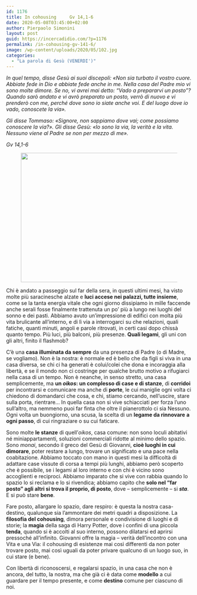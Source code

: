 ```yaml
---
id: 1176
title: In cohousing 	Gv 14,1-6
date: 2020-05-08T03:45:00+02:00
author: Pierpaolo Simonini
layout: post
guid: https://incercadidio.com/?p=1176
permalink: /in-cohousing-gv-141-6/
image: /wp-content/uploads/2020/05/102.jpg
categories:
  - "La parola di Gesù (VENERDI')"
---
```

_In quel tempo, disse Gesù ai suoi discepoli: «Non sia turbato il vostro cuore. Abbiate fede in Dio e abbiate fede anche in me. Nella casa del Padre mio vi sono molte dimore. Se no, vi avrei mai detto: &#8220;Vado a prepararvi un posto&#8221;? Quando sarò andato e vi avrò preparato un posto, verrò di nuovo e vi prenderò con me, perché dove sono io siate anche voi. E del luogo dove io vado, conoscete la via»._

_Gli disse Tommaso: «Signore, non sappiamo dove vai; come possiamo conoscere la via?». Gli disse Gesù: «Io sono la via, la verità e la vita. Nessuno viene al Padre se non per mezzo di me»._

<p class="has-text-align-right">
  <em>Gv 14,1-6</em>
</p><figure class="wp-block-image size-large is-resized">

<img src="https://incercadidio.com/wp-content/uploads/2020/05/103.jpg" alt="" class="wp-image-1178" width="654" height="351" srcset="https://incercadidio.com/wp-content/uploads/2020/05/103.jpg 404w, https://incercadidio.com/wp-content/uploads/2020/05/103-300x161.jpg 300w" sizes="(max-width: 654px) 100vw, 654px" /> </figure> 

Chi è andato a passeggio sul far della sera, in questi ultimi mesi, ha visto molte più saracinesche alzate e **luci accese nei palazzi, tutte insieme**, come se la tanta energia vitale che ogni giorno dissipiamo in mille faccende anche serali fosse finalmente trattenuta un po’ più a lungo nei luoghi del sonno e dei pasti. Abbiamo avuto un’impressione di edifici con molta più vita brulicante all’interno, e di lì via a interrogarci su che relazioni, quali fatiche, quanti minuti, angoli e parole ritrovati, in certi casi dopo chissà quanto tempo. Più luci, più balconi, più presenze. **Quali legami**, gli uni con gli altri, finito il flashmob?

C’è una **casa illuminata da sempre** da una presenza di Padre (o di Madre, se vogliamo). Non è la nostra: è normale ed è bello che da figli si viva in una casa diversa, se chi ci ha generati è colui/colei che dona e incoraggia alla libertà, e se il mondo non ci costringe per qualche brutto motivo a rifugiarci nella casa di un tempo. Non è neanche, in senso stretto, una casa semplicemente, ma **un _oikos_: un complesso di case e di stanze**, di **corridoi** per incontrarsi e comunicare ma anche di **porte**, le cui maniglie ogni volta ci chiedono di domandarci che cosa, e chi, stiamo cercando, nell’uscire, stare sulla porta, rientrare&#8230; In quella casa non si vive schiacciati per forza l’uno sull’altro, ma nemmeno puoi far finta che oltre il pianerottolo ci sia Nessuno. Ogni volta un buongiorno, una scusa, la scelta di un **legame da rinnovare** **a ogni passo**, di cui ringraziare o su cui faticare.

Sono molte **le stanze** di quell’_oikos_, casa comune: non sono loculi abitativi né miniappartamenti, soluzioni commerciali ridotte al minimo dello spazio. Sono _monai_, secondo il greco del Gesù di Giovanni, **cioè luoghi in cui dimorare**, poter restare a lungo, trovare un significato e una pace nella coabitazione. Abbiamo toccato con mano in questi mesi la difficoltà di adattare case vissute di corsa a tempi più lunghi, abbiamo però scoperto che è possibile, se i legami al loro interno e con chi è vicino sono accoglienti e reciproci. Abbiamo imparato che si vive con rabbia quando lo spazio lo si reclama e lo si rivendica; abbiamo capito che **solo nel “far posto” agli altri si trova il proprio, di posto**, dove – semplicemente – si **_sta_**. E si può stare **bene**.

Fare posto, allargare lo spazio, dare respiro: è questa la nostra casa-destino, qualunque sia l’ammontare dei metri quadri a disposizione. La **filosofia del cohousing**, dimora personale e condivisione di luoghi e di storie; la **magia** della saga di Harry Potter, dove i confini di una piccola **tenda**, quando si è accolti al suo interno, possono dilatarsi ed aprirsi pressoché all’infinito. Giovanni offre la magia – verità dell’incontro con una Vita e una Via: il cohousing di esistenze mai così differenti da non poter trovare posto, mai così uguali da poter privare qualcuno di un luogo suo, in cui stare (e bene). 

Con libertà di riconoscersi, e regalarsi spazio, in una casa che non è ancora, del tutto, la nostra, ma che già ci è data come **modello** a cui guardare per il tempo presente, e come **destino** comune per ciascuno di noi.